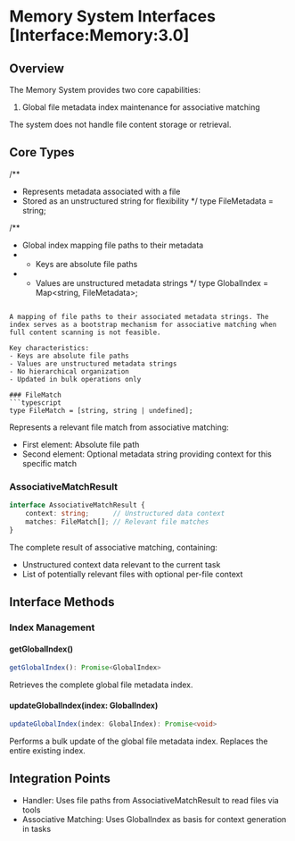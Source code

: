 # Memory System Interfaces [Interface:Memory:3.0]

## Overview
The Memory System provides two core capabilities:
1. Global file metadata index maintenance for associative matching

The system does not handle file content storage or retrieval.

## Core Types

/**
 * Represents metadata associated with a file
 * Stored as an unstructured string for flexibility
 */
type FileMetadata = string;

/**
 * Global index mapping file paths to their metadata
 * - Keys are absolute file paths
 * - Values are unstructured metadata strings
 */
type GlobalIndex = Map<string, FileMetadata>;
```

A mapping of file paths to their associated metadata strings. The index serves as a bootstrap mechanism for associative matching when full content scanning is not feasible.

Key characteristics:
- Keys are absolute file paths
- Values are unstructured metadata strings
- No hierarchical organization
- Updated in bulk operations only

### FileMatch
```typescript
type FileMatch = [string, string | undefined];
```

Represents a relevant file match from associative matching:
- First element: Absolute file path
- Second element: Optional metadata string providing context for this specific match

### AssociativeMatchResult
```typescript
interface AssociativeMatchResult {
    context: string;      // Unstructured data context
    matches: FileMatch[]; // Relevant file matches
}
```

The complete result of associative matching, containing:
- Unstructured context data relevant to the current task
- List of potentially relevant files with optional per-file context

## Interface Methods


### Index Management

#### getGlobalIndex()
```typescript
getGlobalIndex(): Promise<GlobalIndex>
```
Retrieves the complete global file metadata index.

#### updateGlobalIndex(index: GlobalIndex)
```typescript
updateGlobalIndex(index: GlobalIndex): Promise<void>
```
Performs a bulk update of the global file metadata index. Replaces the entire existing index.

## Integration Points
- Handler: Uses file paths from AssociativeMatchResult to read files via tools
- Associative Matching: Uses GlobalIndex as basis for context generation in tasks
